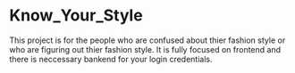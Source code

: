 # Know_Your_Style
This project is for the people who are confused about thier fashion style or who are figuring out thier fashion style. It is fully focused on frontend and there is neccessary bankend for your login credentials.
